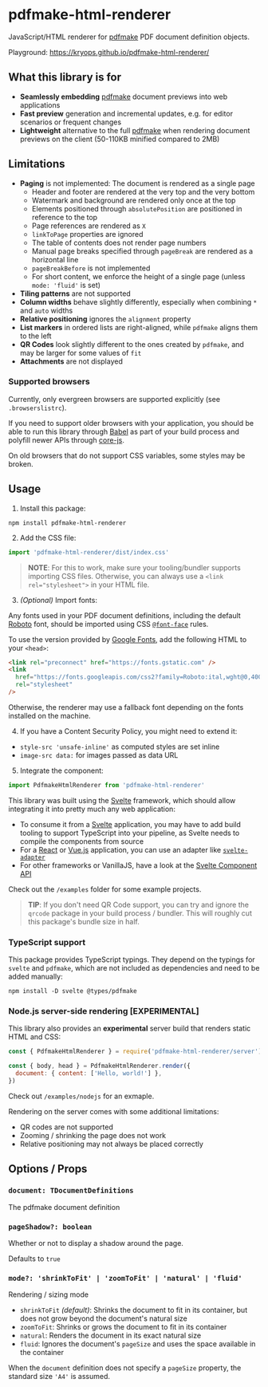 # pdfmake-html-renderer

JavaScript/HTML renderer for [pdfmake](http://pdfmake.org) PDF document definition objects.

Playground: https://kryops.github.io/pdfmake-html-renderer/

## What this library is for

- **Seamlessly embedding** [pdfmake](http://pdfmake.org) document previews into web applications
- **Fast preview** generation and incremental updates, e.g. for editor scenarios or frequent changes
- **Lightweight** alternative to the full [pdfmake](http://pdfmake.org) when rendering document previews on the client (50-110KB minified compared to 2MB)

## Limitations

- **Paging** is not implemented: The document is rendered as a single page
  - Header and footer are rendered at the very top and the very bottom
  - Watermark and background are rendered only once at the top
  - Elements positioned through `absolutePosition` are positioned in reference to the top
  - Page references are rendered as `X`
  - `linkToPage` properties are ignored
  - The table of contents does not render page numbers
  - Manual page breaks specified through `pageBreak` are rendered as a horizontal line
  - `pageBreakBefore` is not implemented
  - For short content, we enforce the height of a single page (unless `mode: 'fluid'` is set)
- **Tiling patterns** are not supported
- **Column widths** behave slightly differently, especially when combining `*` and `auto` widths
- **Relative positioning** ignores the `alignment` property
- **List markers** in ordered lists are right-aligned, while `pdfmake` aligns them to the left
- **QR Codes** look slightly different to the ones created by `pdfmake`, and may be larger for some values of `fit`
- **Attachments** are not displayed

### Supported browsers

Currently, only evergreen browsers are supported explicitly (see `.browserslistrc`).

If you need to support older browsers with your application, you should be able to run this library through [Babel](https://babeljs.io/) as part of your build process and polyfill newer APIs through [core-js](https://github.com/zloirock/core-js).

On old browsers that do not support CSS variables, some styles may be broken.

## Usage

1. Install this package:

```
npm install pdfmake-html-renderer
```

2. Add the CSS file:

```js
import 'pdfmake-html-renderer/dist/index.css'
```

> **NOTE**: For this to work, make sure your tooling/bundler supports importing CSS files. Otherwise, you can always use a `<link rel="stylesheet">` in your HTML file.

3. _(Optional)_ Import fonts:

Any fonts used in your PDF document definitions, including the default [Roboto](https://fonts.google.com/specimen/Roboto) font, should be imported using CSS [`@font-face`](https://developer.mozilla.org/en-US/docs/Web/CSS/@font-face) rules.

To use the version provided by [Google Fonts](https://fonts.google.com/), add the following HTML to your `<head>`:

```html
<link rel="preconnect" href="https://fonts.gstatic.com" />
<link
  href="https://fonts.googleapis.com/css2?family=Roboto:ital,wght@0,400;0,700;1,400;1,700&display=swap"
  rel="stylesheet"
/>
```

Otherwise, the renderer may use a fallback font depending on the fonts installed on the machine.

4. If you have a Content Security Policy, you might need to extend it:

- `style-src 'unsafe-inline'` as computed styles are set inline
- `image-src data:` for images passed as data URL

5. Integrate the component:

```js
import PdfmakeHtmlRenderer from 'pdfmake-html-renderer'
```

This library was built using the [Svelte](https://svelte.dev/) framework, which should allow integrating it into pretty much any web application:

- To consume it from a [Svelte](https://svelte.dev/) application, you may have to add build tooling to support TypeScript into your pipeline, as Svelte needs to compile the components from source
- For a [React](https://reactjs.org/) or [Vue.js](https://vuejs.org/) application, you can use an adapter like [`svelte-adapter`](https://github.com/pngwn/svelte-adapter)
- For other frameworks or VanillaJS, have a look at the [Svelte Component API](https://svelte.dev/docs/client-side-component-api)

Check out the `/examples` folder for some example projects.

> **TIP**: If you don't need QR Code support, you can try and ignore the `qrcode` package in your build process / bundler. This will roughly cut this package's bundle size in half.

### TypeScript support

This package provides TypeScript typings. They depend on the typings for `svelte` and `pdfmake`, which are not included as dependencies and need to be added manually:

```
npm install -D svelte @types/pdfmake
```

### Node.js server-side rendering **[EXPERIMENTAL]**

This library also provides an **experimental** server build that renders static HTML and CSS:

```js
const { PdfmakeHtmlRenderer } = require('pdfmake-html-renderer/server')

const { body, head } = PdfmakeHtmlRenderer.render({
  document: { content: ['Hello, world!'] },
})
```

Check out `/examples/nodejs` for an exmaple.

Rendering on the server comes with some additional limitations:

- QR codes are not supported
- Zooming / shrinking the page does not work
- Relative positioning may not always be placed correctly

## Options / Props

### `document: TDocumentDefinitions`

The pdfmake document definition

### `pageShadow?: boolean`

Whether or not to display a shadow around the page.

Defaults to `true`

### `mode?: 'shrinkToFit' | 'zoomToFit' | 'natural' | 'fluid'`

Rendering / sizing mode

- `shrinkToFit` _(default)_: Shrinks the document to fit in its container,
  but does not grow beyond the document's natural size
- `zoomToFit`: Shrinks or grows the document to fit in its container
- `natural`: Renders the document in its exact natural size
- `fluid`: Ignores the document's `pageSize` and uses the space available in the container

When the `document` definition does not specify a `pageSize` property,
the standard size `'A4'` is assumed.
